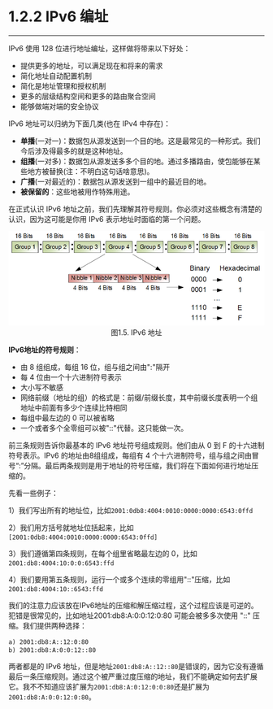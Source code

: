 # 1.2.2 IPv6 编址
------
IPv6 使用 128 位进行地址编址，这样做将带来以下好处：
* 提供更多的地址，可以满足现在和将来的需求
* 简化地址自动配置机制
* 简化是地址管理和授权机制
* 更多的层级结构空间和更多的路由聚合空间
* 能够做端对端的安全协议


IPv6 地址可以归纳为下面几类(也在 IPv4 中存在)：

* **单播**(一对一)：数据包从源发送到一个目的地。这是最常见的一种形式。我们今后涉及得最多的就是这种地址。
* **组播**(一对多)：数据包从源发送多多个目的地。通过多播路由，使包能够在某些地方被替换(注：不明白这句话啥意思)。
* **广播**(一对最近的)：数据包从源发送到一组中的最近目的地。
* **被保留的**：这些地被用作特殊用途。

在正式认识 IPv6 地址之前，我们先理解其符号规则。你必须对这些概念有清楚的认识，因为这可能是你用 IPv6 表示地址时面临的第一个问题。

<center><img src="images/iot_in_five_days/1/image010.png" /></center>
<center>图1.5. IPv6 地址</center>

**IPv6地址的符号规则**：
* 由 8 组组成，每组 16 位，组与组之间由":"隔开
* 每 4 位由一个十六进制符号表示
* 大小写不敏感
* 网络前缀（地址的组）的格式是：前缀/前缀长度，其中前缀长度表明一个组地址中前面有多少个连续比特相同
* 每组中最左边的 0 可以被省略
* 一个或者多个全零组可以被"::"代替。这只能做一次。

前三条规则告诉你最基本的 IPv6 地址符号组成规则。他们由从 0 到 F 的十六进制符号表示。IPv6 的地址由8组组成，每组有 4 个十六进制符号，组与组之间由冒号“:”分隔。最后两条规则是用于地址的符号压缩，我们将在下面如何进行地址压缩的。

先看一些例子：

1）我们写出所有的地址位，比如```2001:0db8:4004:0010:0000:0000:6543:0ffd```

2）我们用方括号就地址位括起来，比如```[2001:0db8:4004:0010:0000:0000:6543:0ffd]```

3）我们遵循第四条规则，在每个组里省略最左边的 0，比如```2001:db8:4004:10:0:0:6543:ffd```

4）我们要用第五条规则，运行一个或多个连续的零组用"::"压缩，比如```2001:db8:4004:10::6543:ffd```

我们的注意力应该放在IPv6地址的压缩和解压缩过程，这个过程应该是可逆的。犯错是很常见的，比如地址2001:db8:A:0:0:12:0:80 可能会被多多次使用 "::" 压缩。我们提供两种选择：

	a) 2001:db8:A::12:0:80
    b) 2001:db8:A:0:0:12::80
两者都是的 IPv6 地址，但是地址```2001:db8:A::12::80```是错误的，因为它没有遵循最后一条压缩规则。通过这个被严重过度压缩的地址，我们不能确定如何去扩展它。我不不知道应该扩展为```2001:db8:A:0:12:0:0:80```还是扩展为```2001:db8:A:0:0:12:0:80```。